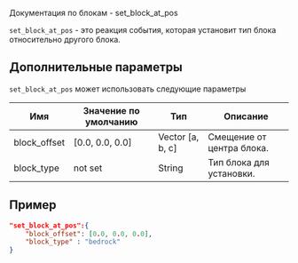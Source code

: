 Документация по блокам - set_block_at_pos

`set_block_at_pos` - это реакция события, которая установит тип блока относительно другого блока.

## Дополнительные параметры

`set_block_at_pos` может использовать следующие параметры

| Имя          | Значение по умолчанию | Тип              | Описание                  |
|--------------|-----------------------|------------------|---------------------------|
| block_offset | [0.0, 0.0, 0.0]       | Vector [a, b, c] | Смещение от центра блока. |
| block_type   | not set               | String           | Тип блока для установки.  |

## Пример

``` json
"set_block_at_pos":{
    "block_offset": [0.0, 0.0, 0.0],
    "block_type" : "bedrock"
}
```
